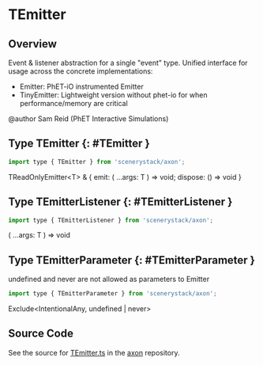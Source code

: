 # TEmitter

## Overview

Event &amp; listener abstraction for a single "event" type. Unified interface for usage across the concrete implementations:
- Emitter: PhET-iO instrumented Emitter
- TinyEmitter: Lightweight version without phet-io for when performance/memory are critical

@author Sam Reid (PhET Interactive Simulations)

## Type TEmitter {: #TEmitter }


```js
import type { TEmitter } from 'scenerystack/axon';
```


TReadOnlyEmitter&lt;T&gt; &amp; { emit: ( ...args: T ) =&gt; <span style="color: hsla(calc(var(--md-hue) + 180deg),80%,40%,1);">void</span>; dispose: () =&gt; <span style="color: hsla(calc(var(--md-hue) + 180deg),80%,40%,1);">void</span> }



## Type TEmitterListener {: #TEmitterListener }


```js
import type { TEmitterListener } from 'scenerystack/axon';
```


( ...args: T ) =&gt; <span style="color: hsla(calc(var(--md-hue) + 180deg),80%,40%,1);">void</span>



## Type TEmitterParameter {: #TEmitterParameter }


undefined and never are not allowed as parameters to Emitter

```js
import type { TEmitterParameter } from 'scenerystack/axon';
```


Exclude&lt;IntentionalAny, <span style="color: hsla(calc(var(--md-hue) + 180deg),80%,40%,1);">undefined</span> | <span style="color: hsla(calc(var(--md-hue) + 180deg),80%,40%,1);">never</span>&gt;



## Source Code

See the source for [TEmitter.ts](https://github.com/phetsims/axon/blob/main/js/TEmitter.ts) in the [axon](https://github.com/phetsims/axon) repository.
